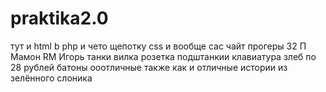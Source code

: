 # praktika2.0
тут и html b php и чето щепотку css и вообще сас чайт прогеры 32 П Мамон RM Игорь танки вилка розетка подштанкии клавиатура злеб по 28 рублей батоны ооотличные также как и отличные истории из зелённого слоника 
